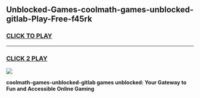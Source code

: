 
## Unblocked-Games-coolmath-games-unblocked-gitlab-Play-Free-f45rk
<h3>
<a href="https://premium76.site?title=coolmath-games-unblocked-gitlab&ref=19M">CLICK TO PLAY</a></h3>
<hr>

<h3>
<a href="https://premium76.site?title=coolmath-games-unblocked-gitlab&ref=19M">CLICK 2 PLAY</a>
  
</h3>

<a href="https://premium76.site?title=coolmath-games-unblocked-gitlab&ref=19M"><img src="https://clearcache.store/games.png"></a>


**coolmath-games-unblocked-gitlab games unblocked: Your Gateway to Fun and Accessible Online Gaming**
